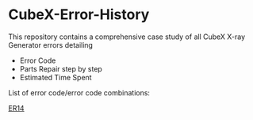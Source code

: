 # CubeX-Error-History

This repository contains a comprehensive case study of all CubeX X-ray Generator errors detailing
- Error Code
- Parts Repair step by step
- Estimated Time Spent

List of error code/error code combinations:

[ER14]()
